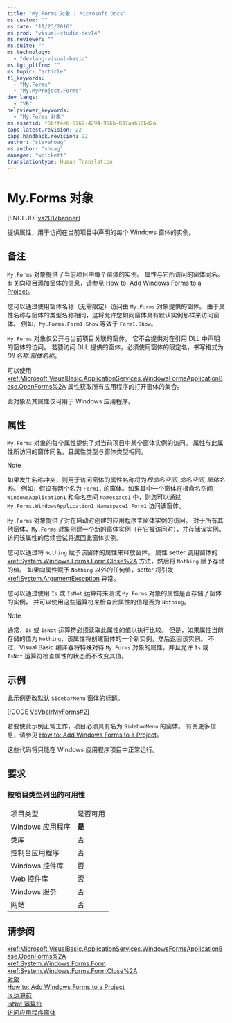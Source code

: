 ```yaml
---
title: "My.Forms 对象 | Microsoft Docs"
ms.custom: ""
ms.date: "11/23/2016"
ms.prod: "visual-studio-dev14"
ms.reviewer: ""
ms.suite: ""
ms.technology: 
  - "devlang-visual-basic"
ms.tgt_pltfrm: ""
ms.topic: "article"
f1_keywords: 
  - "My.Forms"
  - "My.MyProject.Forms"
dev_langs: 
  - "VB"
helpviewer_keywords: 
  - "My.Forms 对象"
ms.assetid: f6bff4e6-6769-4294-956b-037aa6106d2a
caps.latest.revision: 22
caps.handback.revision: 22
author: "stevehoag"
ms.author: "shoag"
manager: "wpickett"
translationtype: Human Translation
---
```

# My.Forms 对象
[!INCLUDE[vs2017banner](../../../csharp/includes/vs2017banner.md)]

提供属性，用于访问在当前项目中声明的每个 Windows 窗体的实例。  
  
## 备注  
 `My.Forms` 对象提供了当前项目中每个窗体的实例。  属性与它所访问的窗体同名。  有关向项目添加窗体的信息，请参见 [How to: Add Windows Forms to a Project](http://msdn.microsoft.com/zh-cn/3d7bb25f-fd90-47cf-9378-fa0d764686c1)。  
  
 您可以通过使用窗体名称（无需限定）访问由 `My.Forms` 对象提供的窗体。  由于属性名称与窗体的类型名称相同，这将允许您如同窗体具有默认实例那样来访问窗体。  例如，`My.Forms.Form1.Show` 等效于 `Form1.Show`。  
  
 `My.Forms` 对象仅公开与当前项目关联的窗体。  它不会提供对在引用 DLL 中声明的窗体的访问。  若要访问 DLL 提供的窗体，必须使用窗体的限定名，书写格式为 *Dll 名称*.*窗体名称*。  
  
 可以使用 <xref:Microsoft.VisualBasic.ApplicationServices.WindowsFormsApplicationBase.OpenForms%2A> 属性获取所有应用程序的打开窗体的集合。  
  
 此对象及其属性仅可用于 Windows 应用程序。  
  
## 属性  
 `My.Forms` 对象的每个属性提供了对当前项目中某个窗体实例的访问。  属性与此属性所访问的窗体同名，且属性类型与窗体类型相同。  
  
> [!NOTE]
>  如果发生名称冲突，则用于访问窗体的属性名称将为*根命名空间*\_*命名空间*\_*窗体名称*。  例如，假设有两个名为 `Form1.` 的窗体。如果其中一个窗体在根命名空间 `WindowsApplication1` 和命名空间 `Namespace1` 中，则您可以通过 `My.Forms.WindowsApplication1_Namespace1_Form1` 访问该窗体。  
  
 `My.Forms` 对象提供了对在启动时创建的应用程序主窗体实例的访问。  对于所有其他窗体，`My.Forms` 对象创建一个新的窗体实例（在它被访问时），并存储该实例。  访问该属性的后续尝试将返回此窗体实例。  
  
 您可以通过将 `Nothing` 赋予该窗体的属性来释放窗体。  属性 setter 调用窗体的 <xref:System.Windows.Forms.Form.Close%2A> 方法，然后将 `Nothing` 赋予存储的值。  如果向属性赋予 `Nothing` 以外的任何值，setter 将引发 <xref:System.ArgumentException> 异常。  
  
 您可以通过使用 `Is` 或 `IsNot` 运算符来测试 `My.Forms` 对象的属性是否存储了窗体的实例，  并可以使用这些运算符来检查此属性的值是否为 `Nothing`。  
  
> [!NOTE]
>  通常，`Is` 或 `IsNot` 运算符必须读取此属性的值以执行比较。  但是，如果属性当前存储的值为 `Nothing`，该属性将创建窗体的一个新实例，然后返回该实例。  不过，Visual Basic 编译器将特殊对待 `My.Forms` 对象的属性，并且允许 `Is` 或 `IsNot` 运算符检查属性的状态而不改变其值。  
  
## 示例  
 此示例更改默认 `SidebarMenu` 窗体的标题。  
  
 [!CODE [VbVbalrMyForms#2](../CodeSnippet/VS_Snippets_VBCSharp/VbVbalrMyForms#2)]  
  
 若要使此示例正常工作，项目必须具有名为 `SidebarMenu` 的窗体。  有关更多信息，请参见 [How to: Add Windows Forms to a Project](http://msdn.microsoft.com/zh-cn/3d7bb25f-fd90-47cf-9378-fa0d764686c1)。  
  
 这些代码将只能在 Windows 应用程序项目中正常运行。  
  
## 要求  
  
### 按项目类型列出的可用性  
  
|||  
|-|-|  
|项目类型|是否可用|  
|Windows 应用程序|**是**|  
|类库|否|  
|控制台应用程序|否|  
|Windows 控件库|否|  
|Web 控件库|否|  
|Windows 服务|否|  
|网站|否|  
  
## 请参阅  
 <xref:Microsoft.VisualBasic.ApplicationServices.WindowsFormsApplicationBase.OpenForms%2A>   
 <xref:System.Windows.Forms.Form>   
 <xref:System.Windows.Forms.Form.Close%2A>   
 [对象](../../../visual-basic/language-reference/objects/index.md)   
 [How to: Add Windows Forms to a Project](http://msdn.microsoft.com/zh-cn/3d7bb25f-fd90-47cf-9378-fa0d764686c1)   
 [Is 运算符](../../../visual-basic/language-reference/operators/is-operator.md)   
 [IsNot 运算符](../../../visual-basic/language-reference/operators/isnot-operator.md)   
 [访问应用程序窗体](../../../visual-basic/developing-apps/programming/accessing-application-forms.md)
